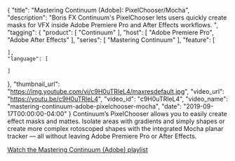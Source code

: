 {
  "title": "Mastering Continuum (Adobe): PixelChooser/Mocha",
  "description": "Boris FX Continuum's PixelChooser lets users quickly create masks for VFX inside Adobe Premiere Pro and After Effects workflows. ",
  "tagging": {
    "product": [
      "Continuum"
    ],
    "host": [
      "Adobe Premiere Pro",
      "Adobe After Effects"
    ],
    "series": [
      "Mastering Continuum"
    ],
    "feature": [

    ],
    "language": [

    ]
  },
  "thumbnail_url": "https://img.youtube.com/vi/c9H0uTRleL4/maxresdefault.jpg",
  "video_url": "https://youtu.be/c9H0uTRleL4",
  "video_id": "c9H0uTRleL4",
  "video_name": "mastering-continuum-adobe-pixelchooser-mocha",
  "date": "2019-09-17T00:00:00-04:00"
}
Continuum’s PixelChooser allows you to easily create effect masks and mattes. Isolate areas with gradients and simply shapes or create more complex rotoscoped shapes with the integrated Mocha planar tracker — all without leaving Adobe Premiere Pro or After Effects.

[Watch the Mastering Continuum (Adobe) playlist](https://borisfx.com/videos/?tags=category:Mastering%20Continuum,host:Adobe%20After%20Effects,host:Adobe%20Premiere%20Pro&search= "Boris FX Mastering Continuum for Adobe")
